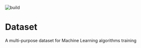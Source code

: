 ![build](https://travis-ci.org/Zeeml/Dataset.svg?branch=master)

# Dataset
A multi-purpose dataset for Machine Learning algorithms training 
